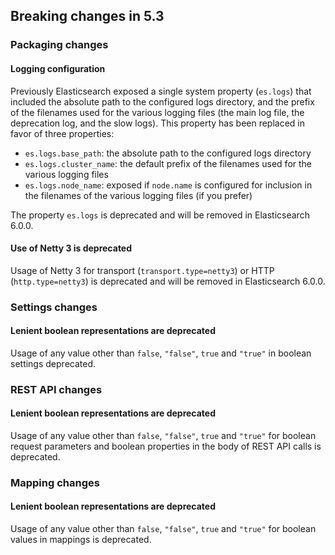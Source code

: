 ## Breaking changes in 5.3

### Packaging changes

#### Logging configuration

Previously Elasticsearch exposed a single system property (`es.logs`) that included the absolute path to the configured logs directory, and the prefix of the filenames used for the various logging files (the main log file, the deprecation log, and the slow logs). This property has been replaced in favor of three properties:

  * `es.logs.base_path`: the absolute path to the configured logs directory 
  * `es.logs.cluster_name`: the default prefix of the filenames used for the various logging files 
  * `es.logs.node_name`: exposed if `node.name` is configured for inclusion in the filenames of the various logging files (if you prefer) 



The property `es.logs` is deprecated and will be removed in Elasticsearch 6.0.0.

#### Use of Netty 3 is deprecated

Usage of Netty 3 for transport (`transport.type=netty3`) or HTTP (`http.type=netty3`) is deprecated and will be removed in Elasticsearch 6.0.0.

### Settings changes

#### Lenient boolean representations are deprecated

Usage of any value other than `false`, `"false"`, `true` and `"true"` in boolean settings deprecated.

### REST API changes

#### Lenient boolean representations are deprecated

Usage of any value other than `false`, `"false"`, `true` and `"true"` for boolean request parameters and boolean properties in the body of REST API calls is deprecated.

### Mapping changes

#### Lenient boolean representations are deprecated

Usage of any value other than `false`, `"false"`, `true` and `"true"` for boolean values in mappings is deprecated.
